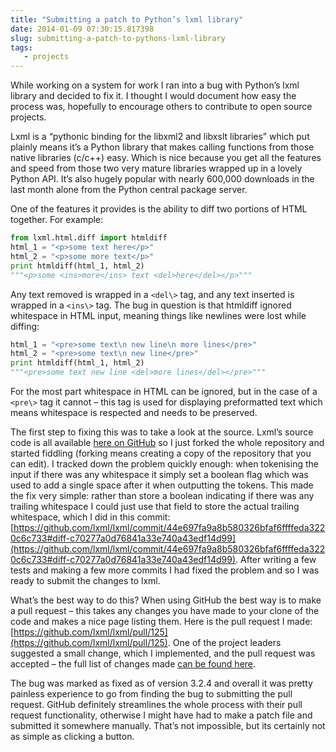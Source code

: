 ```yaml
---
title: "Submitting a patch to Python’s lxml library"
date: 2014-01-09 07:30:15.817398
slug: submitting-a-patch-to-pythons-lxml-library
tags:
   - projects
---
```


While working on a system for work I ran into a bug with Python’s lxml library and decided to fix it. I thought I would document how easy the process was, hopefully to encourage others to contribute to open source projects.

Lxml is a “pythonic binding for the libxml2 and libxslt libraries” which put plainly means it’s a Python library that makes calling functions from those native libraries (c/c++) easy. Which is nice because you get all the features and speed from those two very mature libraries wrapped up in a lovely Python API. It’s also hugely popular with nearly 600,000 downloads in the last month alone from the Python central package server.

One of the features it provides is the ability to diff two portions of HTML together. For example:

```python
from lxml.html.diff import htmldiff
html_1 = "<p>some text here</p>"
html_2 = "<p>some more text</p>"
print htmldiff(html_1, html_2)
"""<p>some <ins>more</ins> text <del>here</del></p>"""
```

Any text removed is wrapped in a `<del\>` tag, and any text inserted is wrapped in a `<ins\>` tag. The bug in question is that htmldiff ignored whitespace in HTML input, meaning things like newlines were lost while diffing:

```python
html_1 = "<pre>some text\n new line\n more lines</pre>"
html_2 = "<pre>some text\n new line</pre>"
print htmldiff(html_1, html_2)
"""<pre>some text new line <del>more lines</del></pre>"""
```

For the most part whitespace in HTML can be ignored, but in the case of a `<pre\>` tag it cannot – this tag is used for displaying preformatted text which means whitespace is respected and needs to be preserved.

The first step to fixing this was to take a look at the source. Lxml’s source code is all available [here on GitHub](https://github.com/lxml/lxml/) so I just forked the whole repository and started fiddling (forking means creating a copy of the repository that you can edit). I tracked down the problem quickly enough: when tokenising the input if there was any whitespace it simply set a boolean flag which was used to add a single space after it when outputting the tokens. This made the fix very simple: rather than store a boolean indicating if there was any trailing whitespace I could just use that field to store the actual trailing whitespace, which I did in this commit: [https://github.com/lxml/lxml/commit/44e697fa9a8b580326bfaf6ffffeda3220c6c733#diff-c70277a0d76841a33e740a43edf14d99](https://github.com/lxml/lxml/commit/44e697fa9a8b580326bfaf6ffffeda3220c6c733#diff-c70277a0d76841a33e740a43edf14d99). After writing a few tests and making a few more commits I had fixed the problem and so I was ready to submit the changes to lxml.

What’s the best way to do this? When using GitHub the best way is to make a pull request – this takes any changes you have made to your clone of the code and makes a nice page listing them. Here is the pull request I made: [https://github.com/lxml/lxml/pull/125](https://github.com/lxml/lxml/pull/125). One of the project leaders suggested a small change, which I implemented, and the pull request was accepted – the full list of changes made [can be found here](https://github.com/lxml/lxml/commits/master/src/lxml/html/diff.py?author=orf).

The bug was marked as fixed as of version 3.2.4 and overall it was pretty painless experience to go from finding the bug to submitting the pull request. GitHub definitely streamlines the whole process with their pull request functionality, otherwise I might have had to make a patch file and submitted it somewhere manually. That’s not impossible, but its certainly not as simple as clicking a button.
